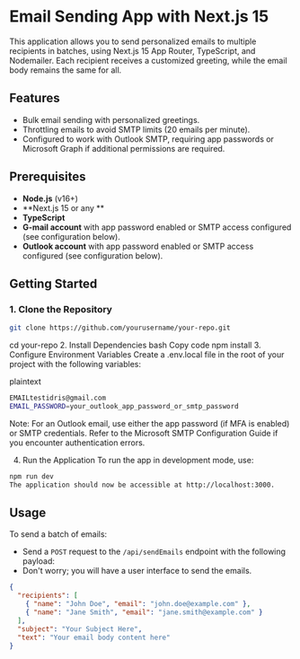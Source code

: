 # Email Sending App with Next.js 15

This application allows you to send personalized emails to multiple recipients in batches, using Next.js 15 App Router, TypeScript, and Nodemailer. Each recipient receives a customized greeting, while the email body remains the same for all.

## Features

- Bulk email sending with personalized greetings.
- Throttling emails to avoid SMTP limits (20 emails per minute).
- Configured to work with Outlook SMTP, requiring app passwords or Microsoft Graph if additional permissions are required.

## Prerequisites

- **Node.js** (v16+)
- **Next.js 15 or any **
- **TypeScript**
- **G-mail account** with app password enabled or SMTP access configured (see configuration below).
- **Outlook account** with app password enabled or SMTP access configured (see configuration below).

## Getting Started

### 1. Clone the Repository

```bash
git clone https://github.com/yourusername/your-repo.git
```
cd your-repo
2. Install Dependencies
bash
Copy code
npm install
3. Configure Environment Variables
Create a .env.local file in the root of your project with the following variables:

plaintext
```bash
EMAILtestidris@gmail.com
EMAIL_PASSWORD=your_outlook_app_password_or_smtp_password
```
Note: For an Outlook email, use either the app password (if MFA is enabled) or SMTP credentials. Refer to the Microsoft SMTP Configuration Guide if you encounter authentication errors.

4. Run the Application
To run the app in development mode, use:

```bash
npm run dev
The application should now be accessible at http://localhost:3000.
```
## Usage

To send a batch of emails:

- Send a `POST` request to the `/api/sendEmails` endpoint with the following payload:
- Don't worry; you will have a user interface to send the emails.

```json
{
  "recipients": [
    { "name": "John Doe", "email": "john.doe@example.com" },
    { "name": "Jane Smith", "email": "jane.smith@example.com" }
  ],
  "subject": "Your Subject Here",
  "text": "Your email body content here"
}

```





